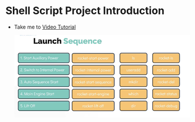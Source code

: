   # Shell Script Project Introduction
   - Take me to [Video Tutorial](https://kodekloud.com/topic/project-introduction/)
  
     ![lseq](../../images/lseq.PNG)
      
  

